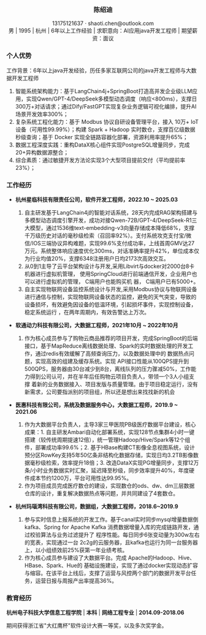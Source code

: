  <center>
     <h3>陈绍迪</h1>
     <div>
         <span>
             <!-- <img src="assets/phone-solid.svg" width="18px"> -->
             13175121637
         </span>
         ·
         <span>
             <!-- <img src="assets/envelope-solid.svg" width="18px"> -->
             shaoti.chen@outlook.com
         </span>
         <!--·
         <span>
             <img src="assets/github-brands.svg" width="18px">
             <a href="https://github.com/ChenZebedee">ChenZebede</a>
         </span>-->
         <!--·
         <span>
             <img src="assets/rss-solid.svg" width="18px">
             <a href="#">My Blog</a>
         </span>-->
     </div>
     <div>
     <span>
       男
     </span>
     |
     <span>
       1995
     </span>
     |
     <span>
       杭州
     </span>
     |
     <span>
       6年以上工作经验
     </span>
     |
     <span>
       求职意向：AI应用java开发工程师
     </span>
     |
     <span>
       期望薪资：面议
     </span>
   </div>
 </center>

### <!--<img src="assets/tools-solid.svg" width="30px">--> 个人优势

工作背景：6年以上java开发经验，历任多家互联网公司的java开发工程师与大数据开发工程师

1. 智能系统架构能力：基于LangChain4j+SpringBoot打造高并发企业级LLM应用，实现Qwen/GPT-4/DeepSeek多模型动态调度（响应<800ms），支撑日300万+对话请求；通过Dify/FastGPT实现复杂业务逻辑可视化编排，提升AI场景开发效率300%；
2. 复杂系统工程化能力：基于 Modbus 协议自研设备管理平台，接入 10万+ IoT设备（可用性99.99%）；构建 Spark + Hadoop 实时数仓，支撑百亿级数据秒级查询；基于 Docker 实现全链路容器化部署，资源利用率提升65%；
3. 数据工程深度实践：重构DataX核心组件实现PostgreSQL增量同步，完成20+异构数据源整合；
4. 综合素质：通过敏捷开发方法论实现3个大型项目提前交付（平均提前率23%）；


### <!-- <img src="assets/briefcase-solid.svg" width="30px"> --> 工作经历

- **杭州星临科技有限责任公司，软件开发工程师，2022.10 ~ 2025.03**

  1. 自主研发基于LangChain4j的智能对话系统，28天内完成RAG架构搭建与多模型动态调度引擎开发，成功对接Qwen-72B/GPT-4/DeepSeek-R1三大模型，通过1536维text-embedding-v3向量存储成本降低68%，支撑千万级历史对话的毫秒级检索（召回率92%）。支付系统攻克支付宝/微信/IOS三端协议异构难题，实现99.6%支付成功率，上线首周GMV达27万元。系统整体响应速度优化300ms，对话准确率提升42%，单位成本仅为行业均值20%，支撑6348注册用户日均2173次高效交互。
  2. 从0到1主导了云平台架构设计与开发,采用Libvirt与docker对2000台8卡机器进行虚拟机管理，  使用SpringCloud进行前端通信开发，企业用户也可以进行虚拟机的管理， C端用户也能购买机 器， C端用户已有5000+。
  3. 自主实现物联网设备监控系统设计与开发,采用Modbus协议与物联网设备进行通信与控制，实现物联网设备状态的监控，避免的天气突变，导致的设备损坏，有效避免因设备的低温环境，引起损坏事件，实现控制设备，稳定系统运行 ，在两年周期内，有效告警达上万次。

- **软通动力科技有限公司，大数据工程师，2021年10月 ~ 2022年10月**

  1. 作为核心成员参与了购物云商品推荐的项目开发，完成SpringBoot的后端接口，基于MapReduce离线数据处理、Spark的实时数据处理的开发工作，通过redis有效缓解了高频查询压力，以及数据处理中的 数据热点问题，实现高效的组建及缓存系统。实现 API接口性能从100QPS提升到500QPS，服务器由30台减少到8台，离线队列的压力骤减50%，工作能力得到公司认可，并在半年后任购物云项目负责人，带领一个3人小组支撑 着新的业务数据接入、项目发版与质量管理。由于项目稳定运行，没有新需求，公司要指派别的项目组，所以还是想出来找找新的机会

- **医惠科技有限公司，系统及数据服务中心，大数据工程师，2019.9 ~ 2021.06**

  1. 作为大数据平台负责人，主导3家三甲医院PB级医疗数据平台建设，核心成果：1. 自主研发Ambari自动化部署系统，实现128节点集群4小时一键搭建（较传统周期提速12倍），统一管理Hadoop/Hive/Spark等12个组件，部署成功率99.6%；2. 基于HBase构建CT影像全息视图系统，设计预分区RowKey支持5年50亿条非结构化数据存储，实现日均3.2TB影像数据毫秒级检索，效率提升18倍；3. 改造DataX实现PG增量同步，支撑12万条/小时业务数据实时汇聚，延迟降至秒级，同步效率提升40%，年度硬件成本节约1200万，平台可用性达99.95%。
  2. 作为项目成员完成医疗数仓的建设，实现数仓的ods、dw、dm三层数据仓库的设计，重复解决数据热点等问题，并共同建设了4套数仓。

- **杭州玛瑙湾科技有限公司，数据组，大数据工程师，2018.6~2019.9**

  1. 参与实时信息上报系统的开发工作。基于canal实时同步mysql增量数据倒kafka、Spring for Apache Kafka 消费数据增量入库的完成链路开发，通过校验算法与业务过滤提升了 程序性能。每日同步6张变动量为300w左右的宽表，实现通过一台 2c2g的云服务器，且kafka也运行为同一台服务器上，以小组绩效前25%获第一年业绩考核。
  2. 作为核心成员参与建设了大数据平台。完成 Apache的Hadoop、Hive、HBase、Spark、Hue的 基础设施建设，实现了通过docker实现动态扩容与缩容。在该平台上线后，支撑了运营与风控两个部门的数据开发平台任务，运营日报与周报产出率提高36%。

### 教育经历

**杭州电子科技大学信息工程学院**  | **本科** | **网络工程专业** | **2014.09-2018.06**

期间获得浙江省"大红鹰杯"软件设计大赛一等奖，以及多次奖学金。
